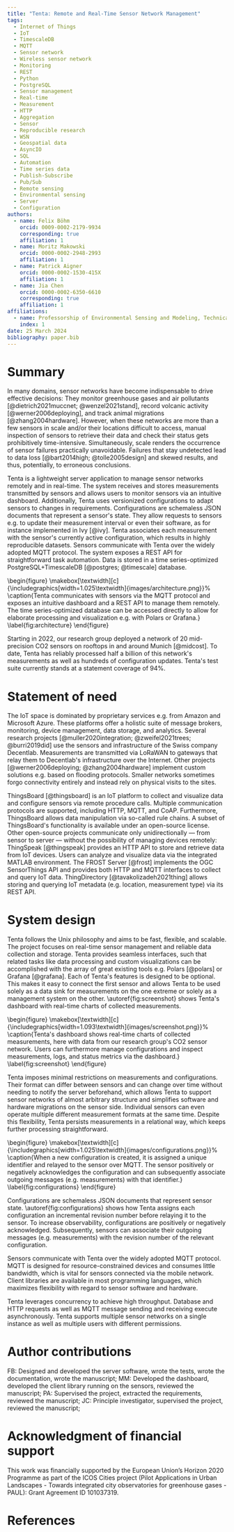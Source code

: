```yaml
---
title: "Tenta: Remote and Real-Time Sensor Network Management"
tags:
  - Internet of Things
  - IoT
  - TimescaleDB
  - MQTT
  - Sensor network
  - Wireless sensor network
  - Monitoring
  - REST
  - Python
  - PostgreSQL
  - Sensor management
  - Real-time
  - Measurement
  - HTTP
  - Aggregation
  - Sensor
  - Reproducible research
  - WSN
  - Geospatial data
  - AsyncIO
  - SQL
  - Automation
  - Time series data
  - Publish-Subscribe
  - Pub/Sub
  - Remote sensing
  - Environmental sensing
  - Server
  - Configuration
authors:
  - name: Felix Böhm
    orcid: 0009-0002-2179-9934
    corresponding: true
    affiliation: 1
  - name: Moritz Makowski
    orcid: 0000-0002-2948-2993
    affiliation: 1
  - name: Patrick Aigner
    orcid: 0000-0002-1530-415X
    affiliation: 1
  - name: Jia Chen
    orcid: 0000-0002-6350-6610
    corresponding: true
    affiliation: 1
affiliations:
  - name: Professorship of Environmental Sensing and Modeling, Technical University of Munich (TUM), Munich, Germany
    index: 1
date: 25 March 2024
bibliography: paper.bib
---
```


# Summary

In many domains, sensor networks have become indispensable to drive effective decisions: They monitor greenhouse gases and air pollutants [@dietrich2021muccnet; @wenzel2021stand], record volcanic activity [@werner2006deploying], and track animal migrations [@zhang2004hardware]. However, when these networks are more than a few sensors in scale and/or their locations difficult to access, manual inspection of sensors to retrieve their data and check their status gets prohibitively time-intensive. Simultaneously, scale renders the occurrence of sensor failures practically unavoidable. Failures that stay undetected lead to data loss [@bart2014high; @tolle2005design] and skewed results, and thus, potentially, to erroneous conclusions.

Tenta is a lightweight server application to manage sensor networks remotely and in real-time. The system receives and stores measurements transmitted by sensors and allows users to monitor sensors via an intuitive dashboard. Additionally, Tenta uses versionized configurations to adapt sensors to changes in requirements. Configurations are schemaless JSON documents that represent a sensor's state. They allow requests to sensors e.g. to update their measurement interval or even their software, as for instance implemented in Ivy [@ivy]. Tenta associates each measurement with the sensor's currently active configuration, which results in highly reproducible datasets. Sensors communicate with Tenta over the widely adopted MQTT protocol. The system exposes a REST API for straightforward task automation. Data is stored in a time series-optimized PostgreSQL+TimescaleDB [@postgres; @timescale] database.

\begin{figure}
\makebox[\textwidth][c]{\includegraphics[width=1.025\textwidth]{images/architecture.png}}%
\caption{Tenta communicates with sensors via the MQTT protocol and exposes an intuitive dashboard and a REST API to manage them remotely. The time series-optimized database can be accessed directly to allow for elaborate processing and visualization e.g. with Polars or Grafana.}
\label{fig:architecture}
\end{figure}

Starting in 2022, our research group deployed a network of 20 mid-precision CO2 sensors on rooftops in and around Munich [@midcost]. To date, Tenta has reliably processed half a billion of this network's measurements as well as hundreds of configuration updates. Tenta's test suite currently stands at a statement coverage of 94%.

# Statement of need

The IoT space is dominated by proprietary services e.g. from Amazon and Microsoft Azure. These platforms offer a holistic suite of message brokers, monitoring, device management, data storage, and analytics. Several research projects [@muller2020integration; @zweifel2021trees; @burri2019did] use the sensors and infrastructure of the Swiss company Decentlab. Measurements are transmitted via LoRaWAN to gateways that relay them to Decentlab's infrastructure over the Internet. Other projects [@werner2006deploying; @zhang2004hardware] implement custom solutions e.g. based on flooding protocols. Smaller networks sometimes forgo connectivity entirely and instead rely on physical visits to the sites.

ThingsBoard [@thingsboard] is an IoT platform to collect and visualize data and configure sensors via remote procedure calls. Multiple communication protocols are supported, including HTTP, MQTT, and CoAP. Furthermore, ThingsBoard allows data manipulation via so-called rule chains. A subset of ThingsBoard's functionality is available under an open-source license. Other open-source projects communicate only unidirectionally — from sensor to server — without the possibility of managing devices remotely: ThingSpeak [@thingspeak] provides an HTTP API to store and retrieve data from IoT devices. Users can analyze and visualize data via the integrated MATLAB environment. The FROST Server [@frost] implements the OGC SensorThings API and provides both HTTP and MQTT interfaces to collect and query IoT data. ThingDirectory [@tavakolizadeh2021thing] allows storing and querying IoT metadata (e.g. location, measurement type) via its REST API.

# System design

Tenta follows the Unix philosophy and aims to be fast, flexible, and scalable. The project focuses on real-time sensor management and reliable data collection and storage. Tenta provides seamless interfaces, such that related tasks like data processing and custom visualizations can be accomplished with the array of great existing tools e.g. Polars [@polars] or Grafana [@grafana]. Each of Tenta's features is designed to be optional. This makes it easy to connect the first sensor and allows Tenta to be used solely as a data sink for measurements on the one extreme or solely as a management system on the other. \autoref{fig:screenshot} shows Tenta's dashboard with real-time charts of collected measurements.

\begin{figure}
\makebox[\textwidth][c]{\includegraphics[width=1.093\textwidth]{images/screenshot.png}}%
\caption{Tenta's dashboard shows real-time charts of collected measurements, here with data from our research group's CO2 sensor network. Users can furthermore manage configurations and inspect measurements, logs, and status metrics via the dashboard.}
\label{fig:screenshot}
\end{figure}

Tenta imposes minimal restrictions on measurements and configurations. Their format can differ between sensors and can change over time without needing to notify the server beforehand, which allows Tenta to support sensor networks of almost arbitrary structure and simplifies software and hardware migrations on the sensor side. Individual sensors can even operate multiple different measurement formats at the same time. Despite this flexibility, Tenta persists measurements in a relational way, which keeps further processing straightforward.

\begin{figure}
\makebox[\textwidth][c]{\includegraphics[width=1.025\textwidth]{images/configurations.png}}%
\caption{When a new configuration is created, it is assigned a unique identifier and relayed to the sensor over MQTT. The sensor positively or negatively acknowledges the configuration and can subsequently associate outgoing messages (e.g. measurements) with that identifier.}
\label{fig:configurations}
\end{figure}

Configurations are schemaless JSON documents that represent sensor state. \autoref{fig:configurations} shows how Tenta assigns each configuration an incremental revision number before relaying it to the sensor. To increase observability, configurations are positively or negatively acknowledged. Subsequently, sensors can associate their outgoing messages (e.g. measurements) with the revision number of the relevant configuration.

Sensors communicate with Tenta over the widely adopted MQTT protocol. MQTT is designed for resource-constrained devices and consumes little bandwidth, which is vital for sensors connected via the mobile network. Client libraries are available in most programming languages, which maximizes flexibility with regard to sensor software and hardware.

Tenta leverages concurrency to achieve high throughput. Database and HTTP requests as well as MQTT message sending and receiving execute asynchronously. Tenta supports multiple sensor networks on a single instance as well as multiple users with different permissions.

# Author contributions

FB: Designed and developed the server software, wrote the tests, wrote the documentation, wrote the manuscript; MM: Developed the dashboard, developed the client library running on the sensors, reviewed the manuscript; PA: Supervised the project, extracted the requirements, reviewed the manuscript; JC: Principle investigator, supervised the project, reviewed the manuscript;

# Acknowledgment of financial support

This work was financially supported by the European Union’s Horizon 2020 Programme as part of the ICOS Cities project (Pilot Applications in Urban Landscapes - Towards
integrated city observatories for greenhouse gases - PAUL): Grant Agreement ID 101037319.

# References
